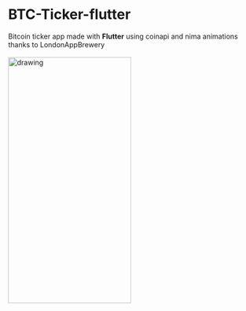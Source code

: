 # BTC-Ticker-flutter
 Bitcoin ticker app made with <strong>Flutter</strong> using coinapi and nima animations thanks to LondonAppBrewery<br><br>
 <img src="https://user-images.githubusercontent.com/50264214/91209642-7884d980-e725-11ea-93e1-d1fb7fb974e8.gif" alt="drawing" width="250" height="500"/><br>
 

